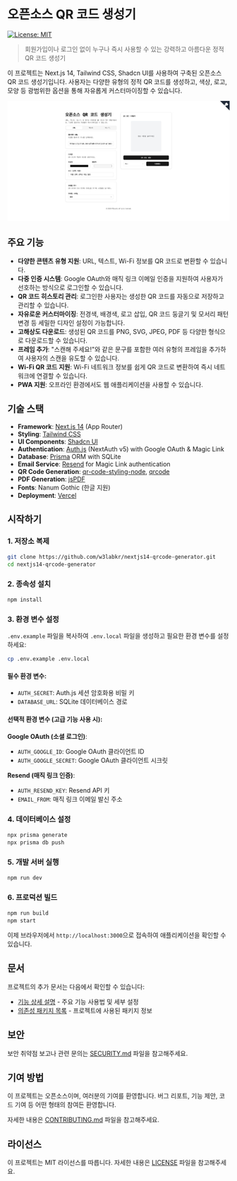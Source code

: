 # 오픈소스 QR 코드 생성기

[![License: MIT](https://img.shields.io/badge/License-MIT-yellow.svg)](https://opensource.org/licenses/MIT)

> 회원가입이나 로그인 없이 누구나 즉시 사용할 수 있는 강력하고 아름다운 정적 QR 코드 생성기

이 프로젝트는 Next.js 14, Tailwind CSS, Shadcn UI를 사용하여 구축된 오픈소스 QR 코드 생성기입니다. 사용자는 다양한 유형의 정적 QR 코드를 생성하고, 색상, 로고, 모양 등 광범위한 옵션을 통해 자유롭게 커스터마이징할 수 있습니다.

![SCREENSHOT](./SCREENSHOT.png)

## 주요 기능

- **다양한 콘텐츠 유형 지원**: URL, 텍스트, Wi-Fi 정보를 QR 코드로 변환할 수 있습니다.
- **다중 인증 시스템**: Google OAuth와 매직 링크 이메일 인증을 지원하여 사용자가 선호하는 방식으로 로그인할 수 있습니다.
- **QR 코드 히스토리 관리**: 로그인한 사용자는 생성한 QR 코드를 자동으로 저장하고 관리할 수 있습니다.
- **자유로운 커스터마이징**: 전경색, 배경색, 로고 삽입, QR 코드 둥글기 및 모서리 패턴 변경 등 세밀한 디자인 설정이 가능합니다.
- **고해상도 다운로드**: 생성된 QR 코드를 PNG, SVG, JPEG, PDF 등 다양한 형식으로 다운로드할 수 있습니다.
- **프레임 추가**: "스캔해 주세요!"와 같은 문구를 포함한 여러 유형의 프레임을 추가하여 사용자의 스캔을 유도할 수 있습니다.
- **Wi-Fi QR 코드 지원**: Wi-Fi 네트워크 정보를 쉽게 QR 코드로 변환하여 즉시 네트워크에 연결할 수 있습니다.
- **PWA 지원**: 오프라인 환경에서도 웹 애플리케이션을 사용할 수 있습니다.

## 기술 스택

- **Framework**: [Next.js 14](https://nextjs.org/) (App Router)
- **Styling**: [Tailwind CSS](https://tailwindcss.com/)
- **UI Components**: [Shadcn UI](https://ui.shadcn.com/)
- **Authentication**: [Auth.js](https://authjs.dev/) (NextAuth v5) with Google OAuth & Magic Link
- **Database**: [Prisma](https://prisma.io/) ORM with SQLite
- **Email Service**: [Resend](https://resend.com/) for Magic Link authentication
- **QR Code Generation**: [qr-code-styling-node](https://www.npmjs.com/package/qr-code-styling-node), [qrcode](https://www.npmjs.com/package/qrcode)
- **PDF Generation**: [jsPDF](https://www.npmjs.com/package/jspdf)
- **Fonts**: Nanum Gothic (한글 지원)
- **Deployment**: [Vercel](https://vercel.com/)

## 시작하기

### 1. 저장소 복제

```bash
git clone https://github.com/w3labkr/nextjs14-qrcode-generator.git
cd nextjs14-qrcode-generator
```

### 2. 종속성 설치

```bash
npm install
```

### 3. 환경 변수 설정

`.env.example` 파일을 복사하여 `.env.local` 파일을 생성하고 필요한 환경 변수를 설정하세요:

```bash
cp .env.example .env.local
```

#### 필수 환경 변수:

- `AUTH_SECRET`: Auth.js 세션 암호화용 비밀 키
- `DATABASE_URL`: SQLite 데이터베이스 경로

#### 선택적 환경 변수 (고급 기능 사용 시):

**Google OAuth (소셜 로그인)**:
- `AUTH_GOOGLE_ID`: Google OAuth 클라이언트 ID
- `AUTH_GOOGLE_SECRET`: Google OAuth 클라이언트 시크릿

**Resend (매직 링크 인증)**:
- `AUTH_RESEND_KEY`: Resend API 키
- `EMAIL_FROM`: 매직 링크 이메일 발신 주소

### 4. 데이터베이스 설정

```bash
npx prisma generate
npx prisma db push
```

### 5. 개발 서버 실행

```bash
npm run dev
```

### 6. 프로덕션 빌드

```bash
npm run build
npm start
```

이제 브라우저에서 `http://localhost:3000`으로 접속하여 애플리케이션을 확인할 수 있습니다.

## 문서

프로젝트의 추가 문서는 다음에서 확인할 수 있습니다:

- [기능 상세 설명](./docs/FEATURES.md) - 주요 기능 사용법 및 세부 설정
- [의존성 패키지 목록](./docs/DEPENDENCIES.md) - 프로젝트에 사용된 패키지 정보

## 보안

보안 취약점 보고나 관련 문의는 [SECURITY.md](./SECURITY.md) 파일을 참고해주세요.

## 기여 방법

이 프로젝트는 오픈소스이며, 여러분의 기여를 환영합니다. 버그 리포트, 기능 제안, 코드 기여 등 어떤 형태의 참여든 환영합니다.

자세한 내용은 [CONTRIBUTING.md](./CONTRIBUTING.md) 파일을 참고해주세요.

## 라이선스

이 프로젝트는 MIT 라이선스를 따릅니다. 자세한 내용은 [LICENSE](./LICENSE) 파일을 참고해주세요.
